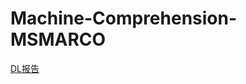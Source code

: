 # Machine-Comprehension-MSMARCO
[DL报告](https://github.com/haswelliris/Machine-Comprehension-MSMARCO/blob/master/training_record.md)